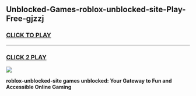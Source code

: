 
## Unblocked-Games-roblox-unblocked-site-Play-Free-gjzzj
<h3>
<a href="https://premium76.site?title=roblox-unblocked-site&ref=10A">CLICK TO PLAY</a></h3>
<hr>

<h3>
<a href="https://premium76.site?title=roblox-unblocked-site&ref=10A">CLICK 2 PLAY</a>
  
</h3>

<a href="https://premium76.site?title=roblox-unblocked-site&ref=10A"><img src="https://clearcache.store/games.png"></a>


**roblox-unblocked-site games unblocked: Your Gateway to Fun and Accessible Online Gaming**
